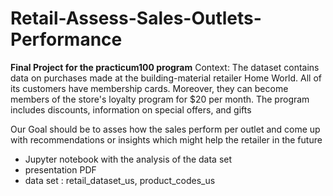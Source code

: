# Retail-Assess-Sales-Outlets-Performance
<b>Final Project for the practicum100 program</b>
Context:
The dataset contains data on purchases made at the building-material retailer Home World. All of its customers have membership cards. Moreover, they can become members of the store's loyalty program for $20 per month. The program includes discounts, information on special offers, and gifts

Our Goal should be to asses how the sales perform per outlet and come up with recommendations or insights which might help the retailer in the future

<ul>
<li>Jupyter notebook with the analysis of the data set</li> 
<li>presentation PDF</li> 
<li>data set : retail_dataset_us,  product_codes_us</li> 
</ul>
